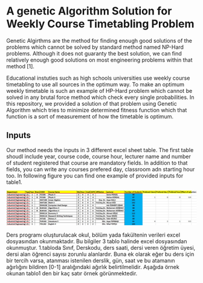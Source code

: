 # A genetic Algorithm Solution for Weekly Course Timetabling Problem

Genetic Algirthms are the method for finding enough good solutions of the problems which cannot be solved by standard method named NP-Hard problems. Although it does not guaranty the best solution, we can find relatively enough good solutions on most engineering problems within that method [1]. 

Educational instuties such as high schools universities use weekly course timetabling to use all sources in the optimum way. To make an optimum weekly timetable is such an example of HP-Hard problem which cannot be solved in any brutal force method which check every single probabilities. In this repository, we provided a solution of that problem using Genetic Algorithm which tries to minimize determined fitness function which that function is a sort of measurement of how the timetable is optimum.

## Inputs

Our method needs the inputs in 3 different excel sheet table. The first table shoudl include year, course code, course hour, lecturer name and number of student registered that course are mandatory fields. In addition to that fields, you can write any courses prefered day, classroom adn starting hour too. In following figure you can find one example of provided inputs for table1.

![Sample image](Output/courses.jpg?raw=true "Title")


Ders programı oluşturulacak okul, bölüm yada fakültenin verileri excel dosyasından okunmaktadır. Bu bilgiler 3 tablo halinde excel dosyasından okunmuştur. 1.tabloda Sınıf, Derskodu, ders saati, dersi veren öğretim üyesi, dersi alan öğrenci sayısı zorunlu alanlardır. Buna ek olarak eğer bu ders için bir tercih varsa, atanması istenilen derslik, gün, saat ve bu atamanın ağırlığını bildiren [0-1] aralığındaki ağırlık belirtilmelidir. Aşağıda örnek okunan tablo1 den bir kaç satır örnek görünmektedir.
